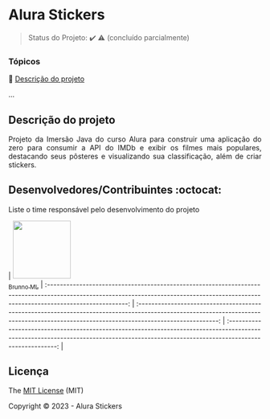 <h1>Alura Stickers</h1>

> Status do Projeto: :heavy_check_mark: :warning: (concluído parcialmente)

### Tópicos

:small_blue_diamond: [Descrição do projeto](#descrição-do-projeto)

...

## Descrição do projeto

<p align="justify">
  Projeto da Imersão Java do curso Alura para construir uma aplicação do zero para consumir a API do IMDb e exibir os filmes mais populares, destacando seus pôsteres e visualizando sua classificação, além de criar stickers. 
</p>

## Desenvolvedores/Contribuintes :octocat:

Liste o time responsável pelo desenvolvimento do projeto

| [<img src="https://avatars.githubusercontent.com/u/30895581?s=400&u=dc6a0e5c68d8d1ee2ee0c5c38dc9bc033c960d6a&v=4" width=115><br><sub>Brunno ML</sub>](https://github.com/BrunnoML-ops) | :-------------------------------------------------------------------------------------------------------------------------------------------------------------------------------------: | :-------------------------------------------------------------------------------------------------------------------------------------------------------------------------------------: | :-------------------------------------------------------------------------------------------------------------------------------------------------------------------------------------: |

## Licença

The [MIT License]() (MIT)

Copyright :copyright: 2023 - Alura Stickers
